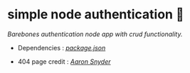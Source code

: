 # simple node authentication :closed_lock_with_key:

_Barebones authentication node app with crud functionality._

* Dependencies : _[package.json](package.json)_

* 404 page credit : _[Aaron Snyder](https://www.behance.net/gallery/10286437/404-Pages)_
